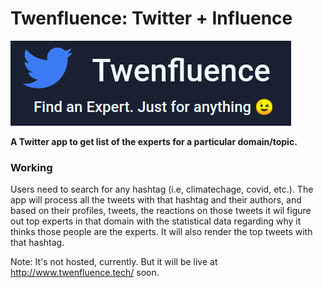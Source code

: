 # Twenfluence: Twitter + Influence

![logo](img/logo.png)

__A Twitter app to get list of the experts for a particular domain/topic.__

### Working

Users need to search for any hashtag (i.e, climatechage, covid, etc.). The app will process all the tweets with that hashtag and their authors, and based on their profiles, tweets, the reactions on those tweets it wil figure out top experts in that domain with the statistical data regarding why it thinks those people are the experts. It will also render the top tweets with that hashtag.

Note: It's not hosted, currently. But it will be live at http://www.twenfluence.tech/ soon.
